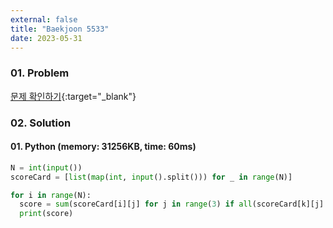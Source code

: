 ```yaml
---
external: false
title: "Baekjoon 5533"
date: 2023-05-31
---
```


### 01. Problem

[문제 확인하기](https://www.acmicpc.net/problem/5533){:target="_blank"}

### 02. Solution

#### 01. Python (memory: 31256KB, time: 60ms)

```Python
N = int(input())
scoreCard = [list(map(int, input().split())) for _ in range(N)]

for i in range(N):
  score = sum(scoreCard[i][j] for j in range(3) if all(scoreCard[k][j] != scoreCard[i][j] for k in range(N) if k != i))
  print(score)
```
